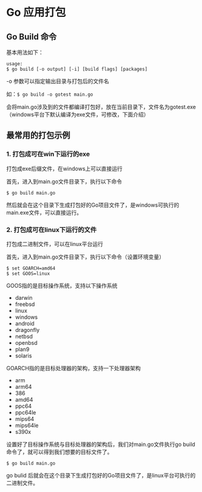# Go 应用打包
## Go Build 命令
基本用法如下：
```
usage: 
$ go build [-o output] [-i] [build flags] [packages]
```
-o 参数可以指定输出目录与打包后的文件名

如：`$ go build -o gotest main.go`

会将main.go涉及到的文件都编译打包好，放在当前目录下，文件名为gotest.exe（windows平台下默认编译为exe文件，可修改，下面介绍）

## 最常用的打包示例
### 1. 打包成可在win下运行的exe
打包成exe后缀文件，在windows上可以直接运行

首先，进入到main.go文件目录下，执行以下命令

```
$ go build main.go
```

然后就会在这个目录下生成打包好的Go项目文件了，是windows可执行的main.exe文件，可以直接运行。

### 2. 打包成可在linux下运行的文件
打包成二进制文件，可以在linux平台运行

首先，进入到main.go文件目录下，执行以下命令（设置环境变量）

```
$ set GOARCH=amd64
$ set GOOS=linux
```
GOOS指的是目标操作系统，支持以下操作系统 
- darwin 
- freebsd 
- linux 
- windows 
- android 
- dragonfly 
- netbsd 
- openbsd 
- plan9 
- solaris

GOARCH指的是目标处理器的架构，支持一下处理器架构 
- arm 
- arm64 
- 386 
- amd64 
- ppc64 
- ppc64le 
- mips64 
- mips64le 
- s390x

设置好了目标操作系统与目标处理器的架构后，我们对main.go文件执行go build 命令了，就可以得到我们想要的目标文件了。
```
$ go build main.go
```
go bulid 后就会在这个目录下生成打包好的Go项目文件了，是linux平台可执行的二进制文件。